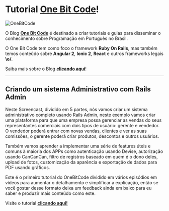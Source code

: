 Tutorial **[One Bit Code](http://onebitcode.com)**!
===================

![OneBitCode](http://bootcamp.onebitcode.com/wp-content/uploads/2017/02/github-img-1.png)

O Blog **[One Bit Code](http://onebitcode.com)** é destinado a criar tutoriais e guias para disseminar o conhecimento sobre Programação em Português no Brasil.

O One Bit Code tem como foco o framework **Ruby On Rails**, mas também temos conteúdo sobre **Angular 2**, **Ionic 2**, **React** e outros frameworks legais **\o/**.

Saiba mais sobre o Blog **[clicando aqui](http://onebitcode.com)**!

----------


Criando um sistema Administrativo com Rails Admin
-------------

Neste Screencast, dividido em 5 partes, nós vamos criar um sistema administrativo completo usando Rails Admin, neste exemplo vamos criar uma plataforma para que uma empresa possa gerenciar as vendas do seus representantes comerciais com dois tipos de usuário: gerente e vendedor. O vendedor poderá entrar com novas vendas, clientes e ver as suas comissões, o gerente poderá criar produtos, descontos e outros usuários.

Também vamos aprender a implementar uma série de features úteis e comuns à maioria dos APPs como autenticação usando Devise, autorização usando CanCanCan, filtro de registros baseado em quem é o dono deles, upload de fotos, customização da aparência e exportação de dados para PDF usando gráficos.

Este é o primeiro tutorial do OneBitCode dividido em vários episódios em vídeos para aumentar o detalhamento e simplificar a explicação, então se você gostar desse formato deixa um feedback ainda em baixo para eu saber e produzir mais conteúdo como este.

Visite o tutorial **[clicando aqui!](http://onebitcode.com/criando-um-sistema-administrativo-completo-com-rails-admin-parte-1)**
